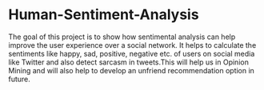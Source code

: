 # Human-Sentiment-Analysis
The goal of this project is to show how sentimental analysis can help improve the user experience over a social network. It helps to calculate the sentiments like happy, sad, positive, negative etc. of users on social media like Twitter and also detect sarcasm in tweets.This will help us in Opinion Mining and will also help to develop an unfriend recommendation option in future.

